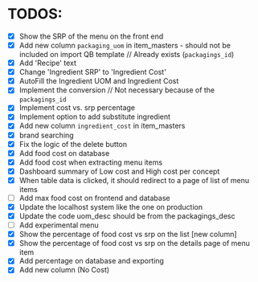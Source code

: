 # TODOS:

- [x] Show the SRP of the menu on the front end
- [x] Add new column `packaging_uom` in item_masters - should not be included on import QB template // Already exists (`packagings_id`)
- [x] Add 'Recipe' text
- [x] Change 'Ingredient SRP' to 'Ingredient Cost'
- [x] AutoFill the Ingredient UOM and Ingredient Cost
- [x] Implement the conversion // Not necessary because of the `packagings_id`
- [x] Implement cost vs. srp percentage
- [x] Implement option to add substitute ingredient
- [x] Add new column `ingredient_cost` in item_masters
- [x] brand searching
- [x] Fix the logic of the delete button
- [x] Add food cost on database
- [x] Add food cost when extracting menu items
- [x] Dashboard summary of Low cost and High cost per concept
- [x] When table data is clicked, it should redirect to a page of list of menu items
- [ ] Add max food cost on frontend and database
- [x] Update the localhost system like the one on production
- [x] Update the code uom_desc should be from the packagings_desc
- [ ] Add experimental menu
- [x] Show the percentage of food cost vs srp on the list [new column]
- [x] Show the percentage of food cost vs srp on the details page of menu item
- [x] Add percentage on database and exporting
- [x] Add new column (No Cost)
